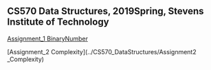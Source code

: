 ## CS570 Data Structures, 2019Spring, Stevens Institute of Technology

[Assignment_1 BinaryNumber](Assignment1_BinaryNumber)

[Assignment_2 Complexity](../CS570_DataStructures/Assignment2 _Complexity)




